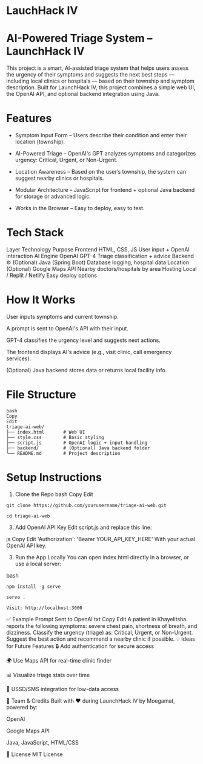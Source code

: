 # LauchHack IV
# AI-Powered Triage System – LaunchHack IV

This project is a smart, AI-assisted triage system that helps users assess the urgency of their symptoms and suggests the next best steps — including local clinics or hospitals — based on their township and symptom description. Built for LaunchHack IV, this project combines a simple web UI, the OpenAI API, and optional backend integration using Java.

# Features
- Symptom Input Form – Users describe their condition and enter their location (township).

- AI-Powered Triage – OpenAI's GPT analyzes symptoms and categorizes urgency: Critical, Urgent, or Non-Urgent.

- Location Awareness – Based on the user’s township, the system can suggest nearby clinics or hospitals.

- Modular Architecture – JavaScript for frontend + optional Java backend for storage or advanced logic.

- Works in the Browser – Easy to deploy, easy to test.

# Tech Stack
Layer	Technology	Purpose
Frontend	HTML, CSS, JS	User input + OpenAI interaction
AI Engine	OpenAI GPT-4	Triage classification + advice
Backend ⚙️ (Optional)	Java (Spring Boot)	Database logging, hospital data
Location (Optional)	Google Maps API	Nearby doctors/hospitals by area
Hosting	Local / Replit / Netlify	Easy deploy options

# How It Works
User inputs symptoms and current township.

A prompt is sent to OpenAI's API with their input.

GPT-4 classifies the urgency level and suggests next actions.

The frontend displays AI's advice (e.g., visit clinic, call emergency services).

(Optional) Java backend stores data or returns local facility info.

# File Structure
```
bash
Copy
Edit
triage-ai-web/
├── index.html       # Web UI
├── style.css        # Basic styling
├── script.js        # OpenAI logic + input handling
├── backend/         # (Optional) Java backend folder
└── README.md        # Project description
```

# Setup Instructions
1. Clone the Repo
bash
Copy
Edit
```
git clone https://github.com/yourusername/triage-ai-web.git
```
```
cd triage-ai-web
```
3. Add OpenAI API Key
Edit script.js and replace this line:

js
Copy
Edit
'Authorization': 'Bearer YOUR_API_KEY_HERE'
With your actual OpenAI API key.

3. Run the App Locally
You can open index.html directly in a browser, or use a local server:

bash
```
npm install -g serve
```
```
serve .
```
```
Visit: http://localhost:3000
```

✅ Example Prompt Sent to OpenAI
txt
Copy
Edit
A patient in Khayelitsha reports the following symptoms: severe chest pain, shortness of breath, and dizziness.
Classify the urgency (triage) as: Critical, Urgent, or Non-Urgent.
Suggest the best action and recommend a nearby clinic if possible.
💡 Ideas for Future Features
🔒 Add authentication for secure access

🌍 Use Maps API for real-time clinic finder

📊 Visualize triage stats over time

📱 USSD/SMS integration for low-data access

🏁 Team & Credits
Built with ❤️ during LaunchHack IV by Moegamat, powered by:

OpenAI

Google Maps API

Java, JavaScript, HTML/CSS

📜 License
MIT License
